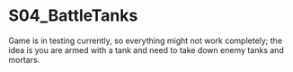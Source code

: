 # S04_BattleTanks
Game is in testing currently, so everything might not work completely; 
the idea is you are armed with a tank and need to take down enemy tanks and mortars.
